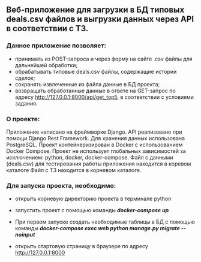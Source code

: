 ## Веб-приложение для загрузки в БД типовых deals.csv файлов и выгрузки данных через API в соответствии с ТЗ.


### Данное приложение позволяет:
* принимать из POST-запроса и через форму на сайте .csv файлы для дальнейшей обработки;
* обрабатывать типовые deals.csv файлы, содержащие истории сделок;
* сохранять извлеченные из файла данные в БД проекта;
* возвращать обработанные данные в ответе на GET-запрос по адресу http://127.0.0.1:8000/api/get_top5, в соответствии с условиями задания.


### О проекте:
Приложение написано на фреймворке Django. API реализовано при помощи Django Rest Framework. 
Для хранения данных использована PostgreSQL.
Проект контейнеризирован в Docker с использованием Docker Compose. 
Проект не использует глобальных зависимостей за исключением:  python, docker, docker-compose.
Файл с данными (deals.csv) для тестирования работы приложения находится в коревом каталоге
Файл с ТЗ находится в корневом каталоге.


### **Для запуска проекта, необходимо**:

* открыть корневую директорию проекта в терминале python

* запустить проект с помощью команды ***docker-compose up***

* При первом запуске создать необходимые таблицы в БД с помощью команды ***docker-compose exec web python manage.py migrate --noinput***

* открыть стартовую страницу в браузере по адресу http://127.0.0.1:8000


